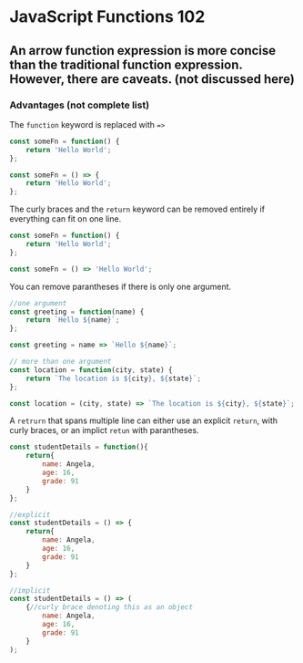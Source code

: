 # JavaScript Functions 102
## An arrow function expression is more concise than the traditional function expression. However, there are caveats. (not discussed here)

### Advantages (not complete list)

The `function` keyword is replaced with `=>`
```javascript
const someFn = function() {
    return 'Hello World';
};

const someFn = () => {
    return 'Hello World';
};
```

The curly braces and the `return` keyword can be removed entirely if everything can fit on one line.
```javascript
const someFn = function() {
    return 'Hello World';
};

const someFn = () => 'Hello World';
```

You can remove parantheses if there is only one argument.
```javascript
//one argument
const greeting = function(name) {
    return `Hello ${name}`;
};

const greeting = name => `Hello ${name}`;

// more than one argument
const location = function(city, state) {
    return `The location is ${city}, ${state}`;
};

const location = (city, state) => `The location is ${city}, ${state}`; // implicit return, no return needed to be stated
```

A `retrurn` that spans multiple line can either use an explicit `return`, with curly braces, or an implict `retun` with parantheses.
```javascript
const studentDetails = function(){
    return{
        name: Angela,
        age: 16,
        grade: 91
    }
};

//explicit
const studentDetails = () => {
    return{
        name: Angela,
        age: 16,
        grade: 91
    }
};

//implicit
const studentDetails = () => (
    {//curly brace denoting this as an object
        name: Angela,
        age: 16,
        grade: 91
    }
);

```